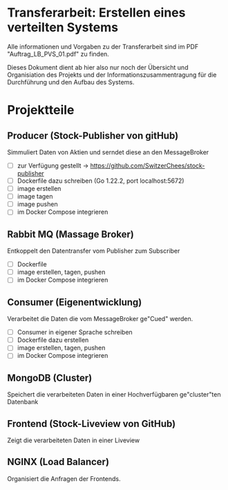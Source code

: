 # Transferarbeit: Erstellen eines verteilten Systems

Alle informationen und Vorgaben zu der Transferarbeit sind im PDF "Auftrag_LB_PVS_01.pdf" zu finden.

Dieses Dokument dient ab hier also nur noch der Übersicht und Organisiation des Projekts und der Informationszusammentragung für die Durchführung und den Aufbau des Systems.

# Projektteile

## Producer (Stock-Publisher von gitHub)

Simmuliert Daten von Aktien und serndet diese an den MessageBroker

- [ ] zur Verfügung gestellt -> https://github.com/SwitzerChees/stock-publisher
- [ ] Dockerfile dazu schreiben (Go 1.22.2, port localhost:5672)
- [ ] image erstellen
- [ ] image tagen
- [ ] image pushen
- [ ] im Docker Compose integrieren

## Rabbit MQ (Massage Broker)

Entkoppelt den Datentransfer vom Publisher zum Subscriber

- [ ] Dockerfile
- [ ] image erstellen, tagen, pushen
- [ ] im Docker Compose integrieren

## Consumer (Eigenentwicklung)

Verarbeitet die Daten die vom MessageBroker ge"Cued" werden.

- [ ] Consumer in eigener Sprache schreiben
- [ ] Dockerfile dazu erstellen
- [ ] image erstellen, tagen, pushen
- [ ] im Docker Compose integrieren

## MongoDB (Cluster)

Speichert die verarbeiteten Daten in einer Hochverfügbaren ge"cluster"ten Datenbank

## Frontend (Stock-Liveview von GitHub)

Zeigt die verarbeiteten Daten in einer Liveview


## NGINX (Load Balancer)

Organisiert die Anfragen der Frontends.
